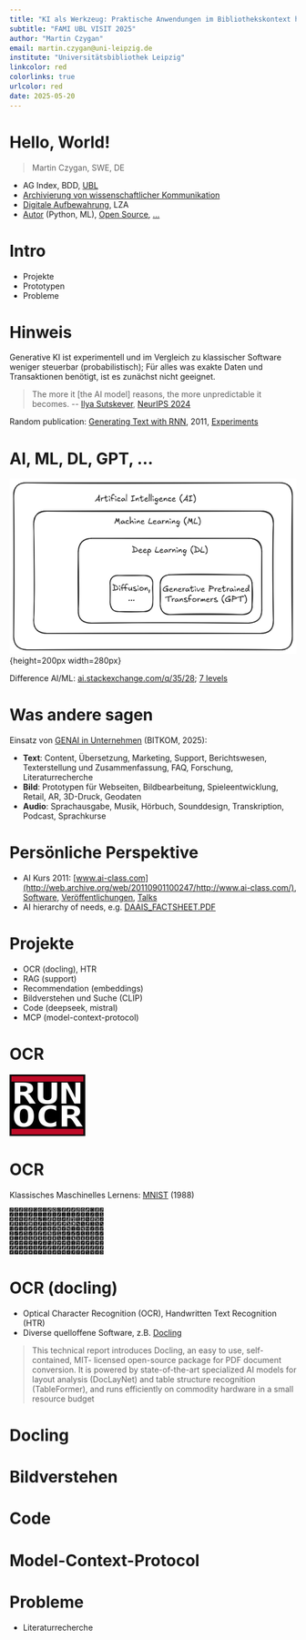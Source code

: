 ```yaml
---
title: "KI als Werkzeug: Praktische Anwendungen im Bibliothekskontext heute und morgen"
subtitle: "FAMI UBL VISIT 2025"
author: "Martin Czygan"
email: martin.czygan@uni-leipzig.de
institute: "Universitätsbibliothek Leipzig"
linkcolor: red
colorlinks: true
urlcolor: red
date: 2025-05-20
---
```


# Hello, World!

> Martin Czygan, SWE, DE

* AG Index, BDD, [UBL](https://ub.uni-leipzig.de)
* [Archivierung von wissenschaftlicher Kommunikation](https://scholar.archive.org)
* [Digitale Aufbewahrung](https://webservices.archive.org/pages/vault/), LZA
* [Autor](https://scholar.google.de/citations?user=7gueY4EAAAAJ&hl=de) (Python, ML), [Open Source](https:/github.com/miku), [...](https://golangleipzig.space)

# Intro

* Projekte
* Prototypen
* Probleme

# Hinweis

Generative KI ist experimentell und im Vergleich zu klassischer Software
weniger steuerbar (probabilistisch); Für alles was exakte Daten und
Transaktionen benötigt, ist es zunächst nicht geeignet.

> The more it [the AI model] reasons, the more unpredictable it becomes. --
> [Ilya Sutskever](https://en.wikipedia.org/wiki/Ilya_Sutskever), [NeurIPS
> 2024](https://youtu.be/1yvBqasHLZs?si=g5LmpHX7lPbjtH8U&t=869)

Random publication: [Generating Text with RNN](https://icml.cc/2011/papers/524_icmlpaper.pdf), 2011, [Experiments](https://icml.cc/2011/papers/524_icmlpaper.pdf#page=7)

# AI, ML, DL, GPT, ...

![](static/REL-1.png){height=200px width=280px}

Difference AI/ML: [ai.stackexchange.com/q/35/28](https://ai.stackexchange.com/q/35/28); [7 levels](https://castle.princeton.edu/the-7-levels-of-ai/)

# Was andere sagen

Einsatz von [GENAI in Unternehmen](https://www.bitkom.org/sites/main/files/2024-02/Bitkom-Leitfaden-Generative-KI-im-Unternehmen.pdf) (BITKOM, 2025):

* **Text**: Content, Übersetzung, Marketing, Support, Berichtswesen, Texterstellung und Zusammenfassung, FAQ, Forschung, Literaturrecherche
* **Bild**: Prototypen für Webseiten, Bildbearbeitung, Spieleentwicklung, Retail, AR, 3D-Druck, Geodaten
* **Audio**: Sprachausgabe, Musik, Hörbuch, Sounddesign, Transkription, Podcast, Sprachkurse

# Persönliche Perspektive

* AI Kurs 2011:
  [www.ai-class.com](http://web.archive.org/web/20110901100247/http://www.ai-class.com/),
[Software](https://github.com/miku),
[Veröffentlichungen](https://scholar.google.de/citations?user=7gueY4EAAAAJ&hl=de),
[Talks](https://github.com/miku/workshops)
* AI hierarchy of needs, e.g.
  [DAAIS_FACTSHEET.PDF](https://media.defense.gov/2023/Nov/02/2003333301/-1/-1/1/DAAIS_FACTSHEET.PDF#page=2)

# Projekte

* OCR (docling), HTR
* RAG (support)
* Recommendation (embeddings)
* Bildverstehen und Suche (CLIP)
* Code (deepseek, mistral)
* MCP (model-context-protocol)

# OCR

![](static/RUN-OCR-10.jpg)

# OCR

Klassisches Maschinelles Lernens: [MNIST](https://en.wikipedia.org/wiki/MNIST_database) (1988)

[![](static/mnist-50.png)](https://en.wikipedia.org/wiki/MNIST_database)

<!-- If at any point Machine Learning seems confusing [...] it’s really just curve
fitting. -- [J. Kaplan, Notes on Contemporary Machine Learning for Physicists,
2019](https://sites.krieger.jhu.edu/jared-kaplan/files/2019/04/ContemporaryMLforPhysicists.pdf) -->


# OCR (docling)

* Optical Character Recognition (OCR), Handwritten Text Recognition (HTR)
* Diverse quelloffene Software, z.B. [Docling](https://arxiv.org/pdf/2408.09869)

> This technical report introduces Docling, an easy to use, self-contained, MIT-
licensed open-source package for PDF document conversion. It is powered by
state-of-the-art specialized AI models for layout analysis (DocLayNet) and table
structure recognition (TableFormer), and runs efficiently on commodity hardware
in a small resource budget


# Docling



# Bildverstehen

# Code

# Model-Context-Protocol

# Probleme

* Literaturrecherche
